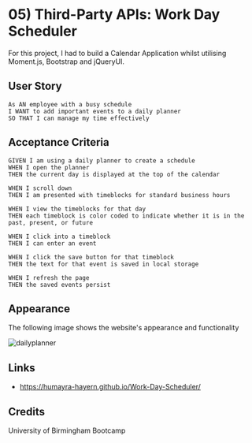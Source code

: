 # 05) Third-Party APIs: Work Day Scheduler
For this project, I had to build a Calendar Application whilst utilising Moment.js, Bootstrap and jQueryUI.

## User Story
```
As AN employee with a busy schedule
I WANT to add important events to a daily planner
SO THAT I can manage my time effectively
```

## Acceptance Criteria
```
GIVEN I am using a daily planner to create a schedule
WHEN I open the planner
THEN the current day is displayed at the top of the calendar

WHEN I scroll down
THEN I am presented with timeblocks for standard business hours

WHEN I view the timeblocks for that day
THEN each timeblock is color coded to indicate whether it is in the past, present, or future

WHEN I click into a timeblock
THEN I can enter an event

WHEN I click the save button for that timeblock
THEN the text for that event is saved in local storage

WHEN I refresh the page
THEN the saved events persist
```
## Appearance
The following image shows the website's appearance and functionality

![dailyplanner](https://user-images.githubusercontent.com/95111780/170722707-76e8e0f5-196a-4c90-8a42-c459a7ca4a27.PNG)

## Links
* https://humayra-hayern.github.io/Work-Day-Scheduler/

## Credits
University of Birmingham Bootcamp
